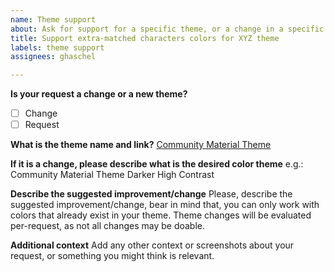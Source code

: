 ```yaml
---
name: Theme support
about: Ask for support for a specific theme, or a change in a specific theme.
title: Support extra-matched characters colors for XYZ theme
labels: theme support
assignees: ghaschel

---
```


**Is your request a change or a new theme?**
- [ ] Change
- [ ] Request

**What is the theme name and link?**
[Community Material Theme](https://marketplace.visualstudio.com/items?itemName=Equinusocio.vsc-community-material-theme)

**If it is a change, please describe what is the desired color theme**
e.g.: Community Material Theme Darker High Contrast

**Describe the suggested improvement/change**
Please, describe the suggested improvement/change, bear in mind that, you can only work with colors that already exist in your theme.
Theme changes will be evaluated per-request, as not all changes may be doable.

**Additional context**
Add any other context or screenshots about your request, or something you might think is relevant.
